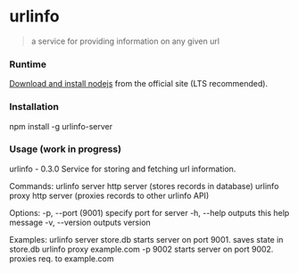 # urlinfo

> a service for providing information on any given url

### Runtime

[Download and install nodejs](https://nodejs.org/en/) from the official site (LTS recommended).

### Installation

  npm install -g urlinfo-server

### Usage (work in progress)

  
  urlinfo - 0.3.0
  Service for storing and fetching url information.

  Commands:
    urlinfo server <file>               http server (stores records in database)
    urlinfo proxy <domain>              http server (proxies records to other urlinfo API)

  Options:
    -p, --port (9001)                   specify port for server
    -h, --help                          outputs this help message
    -v, --version                       outputs version

  Examples:
    urlinfo server store.db             starts server on port 9001. saves state in store.db
    urlinfo proxy example.com -p 9002   starts server on port 9002. proxies req. to example.com


